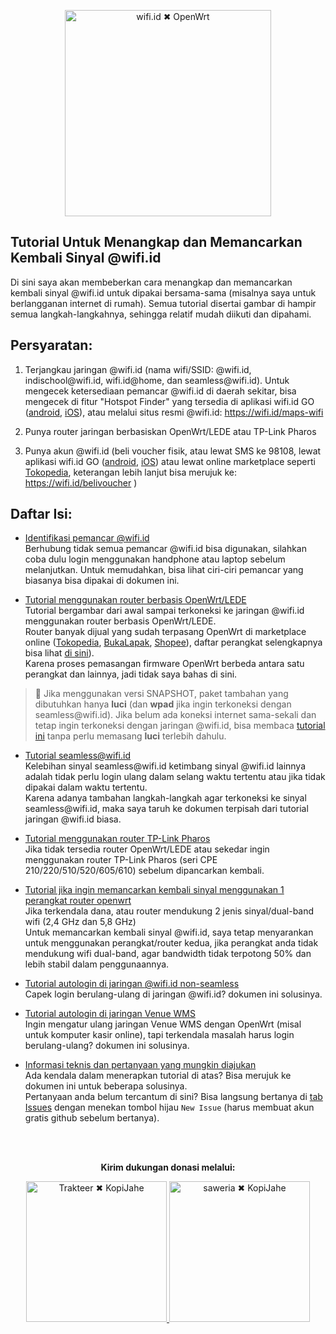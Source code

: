 <p align="center">
    <img src="https://github.com/kopijahe/wifiid-openwrt/blob/master/pics/header.svg" alt="wifi.id ✖ OpenWrt" width="330">
</p>

## **Tutorial Untuk Menangkap dan Memancarkan Kembali Sinyal @wifi.id**

Di sini saya akan membeberkan cara menangkap dan memancarkan kembali sinyal @wifi.id untuk dipakai bersama-sama (misalnya saya untuk berlangganan internet di rumah). Semua tutorial disertai gambar di hampir semua langkah-langkahnya, sehingga relatif mudah diikuti dan dipahami.

## **Persyaratan:**

1. Terjangkau jaringan @wifi.id (nama wifi/SSID: @wifi.id, indischool<span></span>@wifi.id, wifi.id@home, dan seamless<span></span>@wifi.id). Untuk mengecek ketersediaan pemancar @wifi.id di daerah sekitar, bisa mengecek di fitur "Hotspot Finder" yang tersedia di aplikasi wifi.id GO ([android](https://play.google.com/store/apps/details?id=com.telkom.wifiidgo), [iOS](https://apps.apple.com/id/app/wifi-id-go/id1198078195)), atau melalui situs resmi @wifi.id: https://wifi.id/maps-wifi

2. Punya router jaringan berbasiskan OpenWrt/LEDE atau TP-Link Pharos

3. Punya akun @wifi.id (beli voucher fisik, atau lewat SMS ke 98108, lewat aplikasi wifi.id GO ([android](https://play.google.com/store/apps/details?id=com.telkom.wifiidgo), [iOS](https://apps.apple.com/id/app/wifi-id-go/id1198078195)) atau lewat online marketplace seperti [Tokopedia](https://www.tokopedia.com/streaming/), keterangan lebih lanjut bisa merujuk ke: https://wifi.id/belivoucher )


## Daftar Isi:

* [Identifikasi pemancar <span></span>@wifi.id](access-points.md)  
Berhubung tidak semua pemancar <span></span>@wifi.id bisa digunakan, silahkan coba dulu login menggunakan handphone atau laptop sebelum melanjutkan. Untuk memudahkan, bisa lihat ciri-ciri pemancar yang biasanya bisa dipakai di dokumen ini.

* [Tutorial menggunakan router berbasis OpenWrt/LEDE](openwrt.md)  
Tutorial bergambar dari awal sampai terkoneksi ke jaringan <span></span>@wifi.id menggunakan router berbasis OpenWrt/LEDE.  
Router banyak dijual yang sudah terpasang OpenWrt di marketplace online ([Tokopedia](https://www.tokopedia.com/search?st=product&q=openwrt), [BukaLapak](https://www.bukalapak.com/products?search%5Bkeywords%5D=openwrt), [Shopee](https://shopee.co.id/search?keyword=openwrt)), daftar perangkat selengkapnya bisa lihat [di sini](http://wiki.openwrt.org/toh/start)).  
Karena proses pemasangan firmware OpenWrt berbeda antara satu perangkat dan lainnya, jadi tidak saya bahas di sini.  
> :loudspeaker: Jika menggunakan versi SNAPSHOT, paket tambahan yang dibutuhkan hanya **luci** (dan **wpad** jika ingin terkoneksi dengan seamless<span></span>@wifi.id). Jika belum ada koneksi internet sama-sekali dan tetap ingin terkoneksi dengan jaringan <span></span>@wifi.id, bisa membaca [tutorial ini](https://blog.kopijahe.my.id/posts/tutorial-openwrt-ssh/) tanpa perlu memasang **luci** terlebih dahulu.

* [Tutorial seamless<span></span>@wifi.id](seamless.md)  
Kelebihan sinyal seamless<span></span>@wifi.id ketimbang sinyal @wifi.id lainnya adalah tidak perlu login ulang dalam selang waktu tertentu atau jika tidak dipakai dalam waktu tertentu.  
Karena adanya tambahan langkah-langkah agar terkoneksi ke sinyal seamless<span></span>@wifi.id, maka saya taruh ke dokumen terpisah dari tutorial jaringan <span></span>@wifi.id biasa.

* [Tutorial menggunakan router TP-Link Pharos](tplink-pharos.md)  
Jika tidak tersedia router OpenWrt/LEDE atau sekedar ingin menggunakan router TP-Link Pharos (seri CPE 210/220/510/520/605/610) sebelum dipancarkan kembali.

* [Tutorial jika ingin memancarkan kembali sinyal menggunakan 1 perangkat router openwrt](repeater-mode.md)  
Jika terkendala dana, atau router mendukung 2 jenis sinyal/dual-band wifi (2,4 GHz dan 5,8 GHz)  
Untuk memancarkan kembali sinyal @wifi.id, saya tetap menyarankan untuk menggunakan perangkat/router kedua, jika perangkat anda tidak mendukung wifi dual-band, agar bandwidth tidak terpotong 50% dan lebih stabil dalam penggunaannya.

* [Tutorial autologin di jaringan <span></span>@wifi.id non-seamless](autologin.md)  
Capek login berulang-ulang di jaringan <span></span>@wifi.id? dokumen ini solusinya.

* [Tutorial autologin di jaringan Venue WMS](autologin-wms.md)  
Ingin mengatur ulang jaringan Venue WMS dengan OpenWrt (misal untuk komputer kasir online), tapi terkendala masalah harus login berulang-ulang? dokumen ini solusinya.

* [Informasi teknis dan pertanyaan yang mungkin diajukan](faq-technical-info.md)  
Ada kendala dalam menerapkan tutorial di atas? Bisa merujuk ke dokumen ini untuk beberapa solusinya.  
Pertanyaan anda belum tercantum di sini? Bisa langsung bertanya di [tab Issues](https://github.com/kopijahe/wifiid-openwrt/issues) dengan menekan tombol hijau `New Issue` (harus membuat akun gratis github sebelum bertanya).

<br><br>
<p align="center">
	<b>Kirim dukungan donasi melalui:</b>
</p>
<p align="center">
    <a href="https://trakteer.id/kopijahe"><img src="https://github.com/kopijahe/wifiid-openwrt/blob/master/pics/trakteer-button.png" alt="Trakteer ✖ KopiJahe" width="225">
	<a href="https://saweria.co/kopijahe"><img src="https://github.com/kopijahe/wifiid-openwrt/blob/master/pics/saweria-button.png" alt="saweria ✖ KopiJahe" width="225">
	
</p>